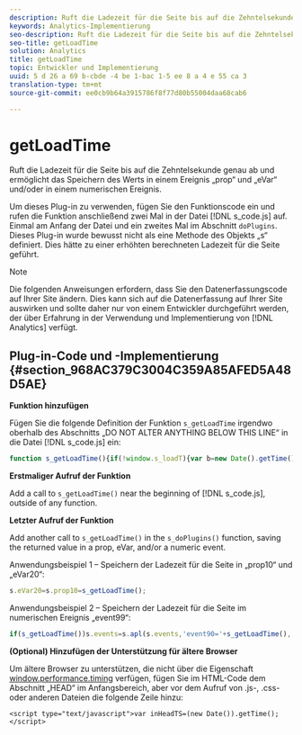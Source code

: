 ```yaml
---
description: Ruft die Ladezeit für die Seite bis auf die Zehntelsekunde genau ab und ermöglicht das Speichern des Werts in einem Ereignis „prop“ und „eVar“ und/oder in einem numerischen Ereignis.
keywords: Analytics-Implementierung
seo-description: Ruft die Ladezeit für die Seite bis auf die Zehntelsekunde genau ab und ermöglicht das Speichern des Werts in einem Ereignis „prop“ und „eVar“ und/oder in einem numerischen Ereignis.
seo-title: getLoadTime
solution: Analytics
title: getLoadTime
topic: Entwickler und Implementierung
uuid: 5 d 26 a 69 b-cbde -4 be 1-bac 1-5 ee 8 a 4 e 55 ca 3
translation-type: tm+mt
source-git-commit: ee0cb9b64a3915786f8f77d80b55004daa68cab6

---
```



# getLoadTime

Ruft die Ladezeit für die Seite bis auf die Zehntelsekunde genau ab und ermöglicht das Speichern des Werts in einem Ereignis „prop“ und „eVar“ und/oder in einem numerischen Ereignis.

Um dieses Plug-in zu verwenden, fügen Sie den Funktionscode ein und rufen die Funktion anschließend zwei Mal in der Datei [!DNL s_code.js] auf. Einmal am Anfang der Datei und ein zweites Mal im Abschnitt `doPlugins`. Dieses Plug-in wurde bewusst nicht als eine Methode des Objekts „s“ definiert. Dies hätte zu einer erhöhten berechneten Ladezeit für die Seite geführt.

>[!NOTE]
>
>Die folgenden Anweisungen erfordern, dass Sie den Datenerfassungscode auf Ihrer Site ändern. Dies kann sich auf die Datenerfassung auf Ihrer Site auswirken und sollte daher nur von einem Entwickler durchgeführt werden, der über Erfahrung in der Verwendung und Implementierung von [!DNL Analytics] verfügt.

## Plug-in-Code und -Implementierung {#section_968AC379C3004C359A85AFED5A48D5AE}

**Funktion hinzufügen**

Fügen Sie die folgende Definition der Funktion `s_getLoadTime` irgendwo oberhalb des Abschnitts „DO NOT ALTER ANYTHING BELOW THIS LINE“ in die Datei [!DNL s_code.js] ein:

```js
function s_getLoadTime(){if(!window.s_loadT){var b=new Date().getTime(),o=window.performance?performance.timing:0,a=o?o.requestStart:window.inHeadTS||0;s_loadT=a?Math.round((b-a)/100):''}return s_loadT}
```

**Erstmaliger Aufruf der Funktion**

Add a call to `s_getLoadTime()` near the beginning of [!DNL s_code.js], outside of any function.

**Letzter Aufruf der Funktion**

Add another call to `s_getLoadTime()` in the `s_doPlugins()` function, saving the returned value in a prop, eVar, and/or a numeric event.

Anwendungsbeispiel 1 – Speichern der Ladezeit für die Seite in „prop10“ und „eVar20“:

```js
s.eVar20=s.prop10=s_getLoadTime();
```

Anwendungsbeispiel 2 – Speichern der Ladezeit für die Seite im numerischen Ereignis „event99“:

```js
if(s_getLoadTime())s.events=s.apl(s.events,'event90='+s_getLoadTime(),',',1);
```

**(Optional) Hinzufügen der Unterstützung für ältere Browser**

Um ältere Browser zu unterstützen, die nicht über die Eigenschaft [window.performance.timing](https://www.html5rocks.com/en/tutorials/webperformance/basics/) verfügen, fügen Sie im HTML-Code dem Abschnitt „HEAD“ im Anfangsbereich, aber vor dem Aufruf von .js-, .css- oder anderen Dateien die folgende Zeile hinzu:

```
<script type="text/javascript">var inHeadTS=(new Date()).getTime();</script>
```

